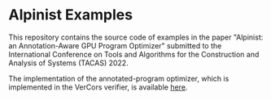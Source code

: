 # Alpinist Examples

This repository contains the source code of examples in the paper "Alpinist: an Annotation-Aware GPU Program Optimizer" submitted to the International Conference on Tools and Algorithms for the Construction and Analysis of Systems (TACAS) 2022. 

The implementation of the annotated-program optimizer, which is implemented in the VerCors verifier, is available [here](https://github.com/utwente-fmt/vercors/tree/gpgpu-optimizations).

